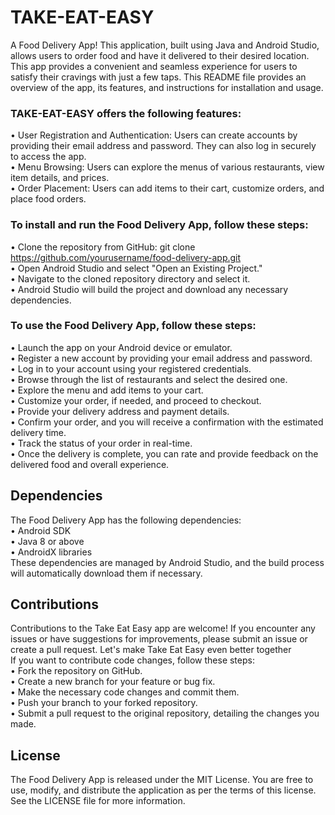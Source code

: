 # TAKE-EAT-EASY
A Food Delivery App! This application, built using Java and Android Studio, 
allows users to order food  and have it delivered to their desired location. This app provides a convenient and seamless experience for users to satisfy their cravings with just a few taps.
This README file provides an overview of the app, its features, and instructions for installation and usage.   

### TAKE-EAT-EASY  offers the following features:   
•	User Registration and Authentication: Users can create accounts by providing their email address and password. They can also log in securely to access the app.    
•	Menu Browsing: Users can explore the menus of various restaurants, view item details, and prices.   
•	Order Placement: Users can add items to their cart, customize orders, and place food orders.   

### To install and run the Food Delivery App, follow these steps:    
•	Clone the repository from GitHub:
 git clone https://github.com/yourusername/food-delivery-app.git     
•	Open Android Studio and select "Open an Existing Project."      
•	Navigate to the cloned repository directory and select it.     
•	Android Studio will build the project and download any necessary dependencies.     

### To use the Food Delivery App, follow these steps:     
•	Launch the app on your Android device or emulator.    
•	Register a new account by providing your email address and password.    
•	Log in to your account using your registered credentials.    
•	Browse through the list of restaurants and select the desired one.    
•	Explore the menu and add items to your cart.    
•	Customize your order, if needed, and proceed to checkout.    
•	Provide your delivery address and payment details.    
•	Confirm your order, and you will receive a confirmation with the estimated delivery time.    
•	Track the status of your order in real-time.    
•	Once the delivery is complete, you can rate and provide feedback on the delivered food and overall experience.    

## Dependencies    
The Food Delivery App has the following dependencies:    
•	Android SDK     
•	Java 8 or above    
•	AndroidX libraries   
These dependencies are managed by Android Studio, and the build process will automatically download them if necessary.    

## Contributions     
Contributions to the Take Eat Easy app are welcome! If you encounter any issues or have suggestions for improvements, please submit an issue or create a pull request. Let's make Take Eat Easy even better together      
If you want to contribute code changes, follow these steps:     
•	Fork the repository on GitHub.    
•	Create a new branch for your feature or bug fix.    
•	Make the necessary code changes and commit them.    
•	Push your branch to your forked repository.    
•	Submit a pull request to the original repository, detailing the changes you made.   

## License     
The Food Delivery App is released under the MIT License. You are free to use, modify, and distribute the application as per the terms of this license. See the LICENSE file for more information.    
